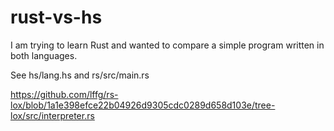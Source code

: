 # rust-vs-hs

I am trying to learn Rust and wanted to compare a simple program written in both languages.

See hs/lang.hs and rs/src/main.rs

https://github.com/lffg/rs-lox/blob/1a1e398efce22b04926d9305cdc0289d658d103e/tree-lox/src/interpreter.rs
